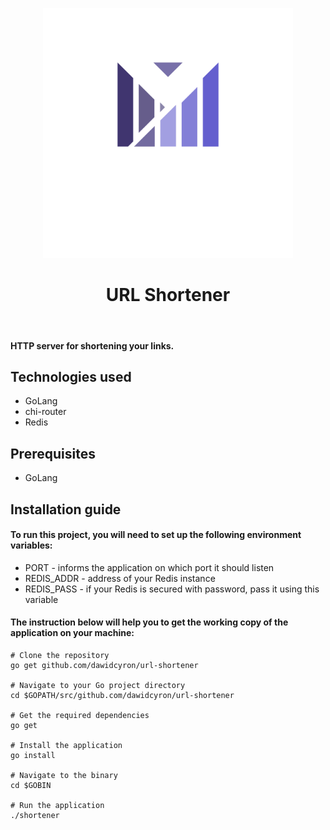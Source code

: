 <p align="middle"><img src="logo.png" width="400px"></p>

<h1 align="middle" style="text-align:center">URL Shortener</h1><br>


<h4>HTTP server for shortening your links.</h4>

## Technologies used

* GoLang
* chi-router
* Redis

## Prerequisites

* GoLang

## Installation guide

#### To run this project, you will need to set up the following environment variables:

* PORT - informs the application on which port it should listen
* REDIS_ADDR - address of your Redis instance
* REDIS_PASS - if your Redis is secured with password, pass it using this variable

#### The instruction below will help you to get the working copy of the application on your machine:

````
# Clone the repository
go get github.com/dawidcyron/url-shortener

# Navigate to your Go project directory
cd $GOPATH/src/github.com/dawidcyron/url-shortener

# Get the required dependencies
go get

# Install the application
go install

# Navigate to the binary
cd $GOBIN

# Run the application
./shortener
````

